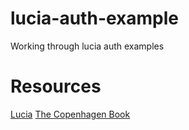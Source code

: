 # lucia-auth-example
Working through lucia auth examples

# Resources
[Lucia](https://lucia-auth.com/)
[The Copenhagen Book](https://thecopenhagenbook.com/)
